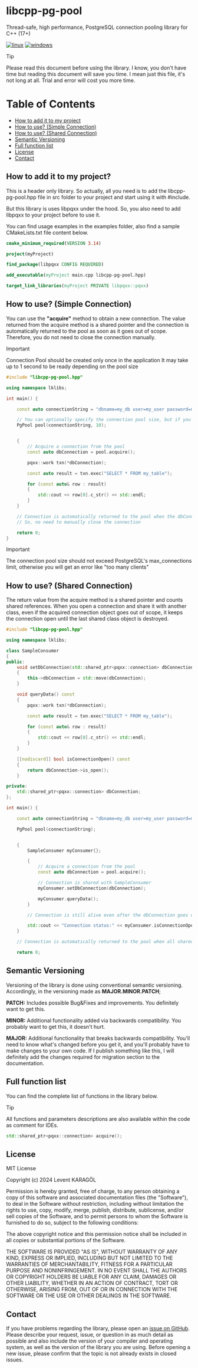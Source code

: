 # libcpp-pg-pool

Thread-safe, high performance, PostgreSQL connection pooling library for C++ (17+)

[![linux](https://github.com/leventkaragol/libcpp-pg-pool/actions/workflows/linux.yml/badge.svg)](https://github.com/leventkaragol/libcpp-pg-pool/actions/workflows/linux.yml)
[![windows](https://github.com/leventkaragol/libcpp-pg-pool/actions/workflows/windows.yml/badge.svg)](https://github.com/leventkaragol/libcpp-pg-pool/actions/workflows/windows.yml)


> [!TIP]
> Please read this document before using the library. I know, you don't have time but reading
> this document will save you time. I mean just this file, it's not long at all. Trial and error
> will cost you more time.

# Table of Contents

* [How to add it to my project](#how-to-add-it-to-my-project)
* [How to use? (Simple Connection)](#how-to-use-simple-connection)
* [How to use? (Shared Connection)](#how-to-use-shared-connection)
* [Semantic Versioning](#semantic-versioning)
* [Full function list](#full-function-list)
* [License](#license)
* [Contact](#contact)

## How to add it to my project?

This is a header only library. So actually, all you need is to add the libcpp-pg-pool.hpp file
in src folder to your project and start using it with #include.

But this library is uses libpqxx under the hood. So, you also need to add libpqxx to
your project before to use it.

You can find usage examples in the examples folder, also find a sample CMakeLists.txt file content below.

```cmake
cmake_minimum_required(VERSION 3.14)

project(myProject)

find_package(libpqxx CONFIG REQUIRED)

add_executable(myProject main.cpp libcpp-pg-pool.hpp)

target_link_libraries(myProject PRIVATE libpqxx::pqxx)

```

## How to use? (Simple Connection)

You can use the **"acquire"** method to obtain a new connection. The value returned from the acquire method
is a shared pointer and the connection is automatically returned to the pool as soon as it goes out of scope.
Therefore, you do not need to close the connection manually.

> [!IMPORTANT]
> Connection Pool should be created only once in the application
> It may take up to 1 second to be ready depending on the pool size

```cpp
#include "libcpp-pg-pool.hpp"

using namespace lklibs;

int main() {

    const auto connectionString = "dbname=my_db user=my_user password=my_password host=localhost port=5432";

    // You can optionally specify the connection pool size, but if you don't, the default value will be 100
    PgPool pool(connectionString, 10);


    {
        // Acquire a connection from the pool
        const auto dbConnection = pool.acquire();

        pqxx::work txn(*dbConnection);

        const auto result = txn.exec("SELECT * FROM my_table");

        for (const auto& row : result)
        {
            std::cout << row[0].c_str() << std::endl;
        }
    }

    // Connection is automatically returned to the pool when the dbConnection goes out of scope
    // So, no need to manually close the connection

    return 0;
}
```

> [!IMPORTANT]
> The connection pool size should not exceed PostgreSQL's max_connections limit,
> otherwise you will get an error like "too many clients"

## How to use? (Shared Connection)

The return value from the acquire method is a shared pointer and counts shared references. When you open a connection
and share it with another class, even if the acquired connection object goes out of scope, it keeps the connection open
until the last shared class object is destroyed.

```cpp
#include "libcpp-pg-pool.hpp"

using namespace lklibs;

class SampleConsumer
{
public:
    void setDbConnection(std::shared_ptr<pqxx::connection> dbConnection)
    {
        this->dbConnection = std::move(dbConnection);
    }

    void queryData() const
    {
        pqxx::work txn(*dbConnection);

        const auto result = txn.exec("SELECT * FROM my_table");

        for (const auto& row : result)
        {
            std::cout << row[0].c_str() << std::endl;
        }
    }

    [[nodiscard]] bool isConnectionOpen() const
    {
        return dbConnection->is_open();
    }

private:
    std::shared_ptr<pqxx::connection> dbConnection;
};

int main() {

    const auto connectionString = "dbname=my_db user=my_user password=my_password host=localhost port=5432";

    PgPool pool(connectionString);


    {
        SampleConsumer myConsumer{};

        {
            // Acquire a connection from the pool
            const auto dbConnection = pool.acquire();

            // Connection is shared with SampleConsumer
            myConsumer.setDbConnection(dbConnection);

            myConsumer.queryData();
        }

        // Connection is still alive even after the dbConnection goes out of scope because SampleConsumer is still holding the shared_ptr

        std::cout << "Connection status:" << myConsumer.isConnectionOpen() << std::endl;
    }

    // Connection is automatically returned to the pool when all shared_ptr holding the connection go out of scope

    return 0;
```

## Semantic Versioning

Versioning of the library is done using conventional semantic versioning. Accordingly,
in the versioning made as **MAJOR.MINOR.PATCH**;

**PATCH:** Includes possible Bug&Fixes and improvements. You definitely want to get this.

**MINOR:** Additional functionality added via backwards compatibility. You probably want to
get this, it doesn't hurt.

**MAJOR:** Additional functionality that breaks backwards compatibility. You'll need to know
what's changed before you get it, and you'll probably have to make changes to your own code.
If I publish something like this, I will definitely add the changes required for migration
section to the documentation.

## Full function list

You can find the complete list of functions in the library below.

> [!TIP]
> All functions and parameters descriptions are also available within the code as comment for IDEs.

```cpp
std::shared_ptr<pqxx::connection> acquire();
```

## License

MIT License

Copyright (c) 2024 Levent KARAGÖL

Permission is hereby granted, free of charge, to any person obtaining a copy
of this software and associated documentation files (the "Software"), to deal
in the Software without restriction, including without limitation the rights
to use, copy, modify, merge, publish, distribute, sublicense, and/or sell
copies of the Software, and to permit persons to whom the Software is
furnished to do so, subject to the following conditions:

The above copyright notice and this permission notice shall be included in all
copies or substantial portions of the Software.

THE SOFTWARE IS PROVIDED "AS IS", WITHOUT WARRANTY OF ANY KIND, EXPRESS OR
IMPLIED, INCLUDING BUT NOT LIMITED TO THE WARRANTIES OF MERCHANTABILITY,
FITNESS FOR A PARTICULAR PURPOSE AND NONINFRINGEMENT. IN NO EVENT SHALL THE
AUTHORS OR COPYRIGHT HOLDERS BE LIABLE FOR ANY CLAIM, DAMAGES OR OTHER
LIABILITY, WHETHER IN AN ACTION OF CONTRACT, TORT OR OTHERWISE, ARISING FROM,
OUT OF OR IN CONNECTION WITH THE SOFTWARE OR THE USE OR OTHER DEALINGS IN THE
SOFTWARE.

## Contact

If you have problems regarding the library, please open an
[issue on GitHub](https://github.com/leventkaragol/libcpp-pg-pool/issues/new).
Please describe your request, issue, or question in as much detail as possible
and also include the version of your compiler and operating system, as well as
the version of the library you are using. Before opening a new issue, please
confirm that the topic is not already exists in closed issues.